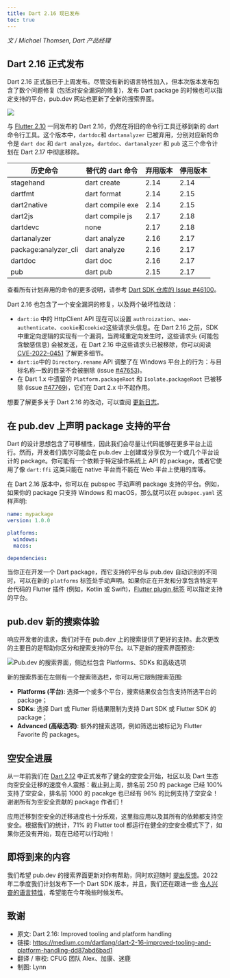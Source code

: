 ```yaml
---
title: Dart 2.16 现已发布
toc: true
---
```


*文 / Michael Thomsen, Dart 产品经理*

## Dart 2.16 正式发布

Dart 2.16 正式版已于上周发布。尽管没有新的语言特性加入，但本次版本发布包含了数个问题修复 (包括对安全漏洞的修复)，发布 Dart package 的时候也可以指定支持的平台，pub.dev 网站也更新了全新的搜索界面。

![](https://files.flutter-io.cn/posts/images/2022/02/d7ae376ac7664.png)

与 [Flutter 2.10](https://mp.weixin.qq.com/s/FgMu6-O_wMkwxp2yxiW2Ew) 一同发布的 Dart 2.16，仍然在将旧的命令行工具迁移到新的 dart 命令行工具。这个版本中，`dartdoc`和 `dartanalyzer` 已被弃用，分别对应新的命令是 `dart doc` 和 `dart analyze`。`dartdoc`、`dartanalyzer` 和 `pub` 这三个命令计划在 Dart 2.17 中彻底移除。

| 历史命令                            | 替代的 dart 命令 | 弃用版本 | 停用版本 |
|-------------------------------------|------------------|-------------|-----------------|
| stagehand                           | dart create    | 2.14        | 2.14           |
| dartfmt                             | dart format      | 2.14        | 2.15            |
| dart2native                         | dart compile exe | 2.14        | 2.15            |
| dart2js                             | dart compile js  | 2.17        | 2.18            |
| dartdevc                            | none             | 2.17        | 2.18            |
| dartanalyzer                        | dart analyze     | 2.16        | 2.17            |
| package:analyzer_cli                        | dart analyze     | 2.16        | 2.17            |
| dartdoc                             | dart doc       | 2.16        | 2.17            |
| pub                                 | dart pub         | 2.15        | 2.17            |

查看所有计划弃用的命令的更多说明，请参考 [Dart SDK 仓库的 Issue #46100](https://github.com/dart-lang/sdk/issues/46100 "Dart SDK 仓库的 Issue #46100")。 

Dart 2.16 也包含了一个安全漏洞的修复，以及两个破坏性改动：

- `dart:io` 中的 HttpClient API 现在可以设置 `authroization`、`www-authenticate`、`cookie`和`cookie2`这些请求头信息。在 Dart 2.16 之前，SDK 中重定向逻辑的实现有一个漏洞，当跨域重定向发生时，这些请求头 (可能包含敏感信息) 会被发送，在 Dart 2.16 中这些请求头已被移除，你可以阅读 [CVE-2022–0451](https://github.com/dart-lang/sdk/security/advisories/GHSA-c8mh-jj22-xg5h "CVE-2022–0451") 了解更多细节。
- `dart:io`中的 `Directory.rename` API 调整了在 Windows 平台上的行为：与目标名称一致的目录不会被删除 (issue [#47653](https://github.com/dart-lang/sdk/issues/47653 "Dart SDK 仓库的 Issue #47653"))。
- 在 Dart 1.x 中遗留的 `Platform.packageRoot` 和 `Isolate.packageRoot` 已被移除 (issue [#47769](https://github.com/dart-lang/sdk/issues/47769 "Dart SDK 仓库的 Issue #47769"))，它们在 Dart 2.x 中不起作用。

想要了解更多关于 Dart 2.16 的改动，可以查阅 [更新日志](https://github.com/dart-lang/sdk/blob/master/CHANGELOG.md#2160 "Dart 2.16 详细更新日志")。

## 在 pub.dev 上声明 package 支持的平台

Dart 的设计思想包含了可移植性，因此我们会尽量让代码能够在更多平台上运行。然而，开发者们偶尔可能会在 pub.dev 上创建或分享仅为一个或几个平台设计的 package。你可能有一个依赖于特定操作系统上 API 的 package，或者它使用了像 `dart:ffi` 这类只能在 native 平台而不能在 Web 平台上使用的库等。

在 Dart 2.16 版本中，你可以在 pubspec 手动声明 package 支持的平台。例如，如果你的 package 只支持 Windows 和 macOS，那么就可以在 `pubspec.yaml` 这样声明:

```yaml
name: mypackage  
version: 1.0.0

platforms:  
  windows:  
  macos:

dependencies:
```

当你正在开发一个 Dart package，而它支持的平台与 pub.dev 自动识别的不同时，可以在新的 `platforms` 标签处手动声明。如果你正在开发和分享包含特定平台代码的 Flutter 插件 (例如，Kotlin 或 Swift)，[Flutter plugin 标签](https://docs.flutter.cn/development/packages-and-plugins/developing-packages#plugin-platforms "Flutter plugin 标签") 可以指定支持的平台。

## pub.dev 新的搜索体验

响应开发者的请求，我们对于在 pub.dev 上的搜索提供了更好的支持。此次更改的主要目的是帮助你区分和搜索支持的平台。以下是新的搜索界面预览:

![Pub.dev 的搜索界面，侧边栏包含 Platforms、SDKs 和高级选项](https://files.flutter-io.cn/posts/images/2022/02/35e594d3f2d5c.jpg)

新的搜索界面在左侧有一个搜索筛选栏，你可以用它限制搜索范围:

- **Platforms (平台)**: 选择一个或多个平台，搜索结果仅会包含支持所选平台的 package；
- **SDKs**: 选择 Dart 或 Flutter 将结果限制为支持 Dart SDK 或 Flutter SDK 的 package；
- **Advanced (高级选项)**: 额外的搜索选项，例如筛选出被标记为 Flutter Favorite 的 packages。

## 空安全进展

从一年前我们在 [Dart 2.12](https://mp.weixin.qq.com/s/OA0bTnR9o4eN_hyxTqaayA) 中正式发布了健全的空安全开始，社区以及 Dart 生态向空安全迁移的速度令人震撼：截止到上周，排名前 250 的 package 已经 100% 支持了空安全，排名前 1000 的 pacakge 也已经有 96% 的比例支持了空安全！谢谢所有为空安全贡献的 package 作者们！

应用迁移到空安全的迁移进度也十分乐观，这里指应用以及其所有的依赖都支持空安全。根据我们的统计，71% 的 Flutter tool 都运行在健全的空安全模式下了，如果你还没有开始，现在已经可以行动啦！

## 即将到来的内容

我们希望 pub.dev 的搜索界面更新对你有帮助，同时欢迎随时 [提出反馈](https://github.com/dart-lang/pub-dev/issues/ "向 pub.deb 提出建议和反馈")。2022 年二季度我们计划发布下一个 Dart SDK 版本，并且，我们还在跟进一些 [令人兴奋的语言特性](https://github.com/dart-lang/language/projects/1 "Dart 语言新特性计划看板")，希望能在今年晚些时候发布。

## 致谢
- 原文: Dart 2.16: Improved tooling and platform handling
- 链接: https://medium.com/dartlang/dart-2-16-improved-tooling-and-platform-handling-dd87abd6bad1
- 翻译 / 审校: CFUG 团队 Alex、加康、迷鹿
- 制图: Lynn
